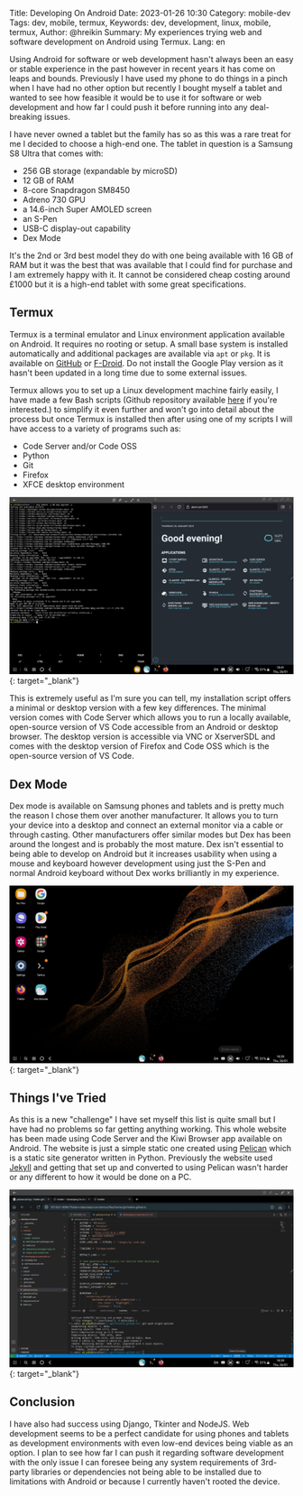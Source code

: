 Title: Developing On Android
Date: 2023-01-26 10:30
Category: mobile-dev
Tags: dev, mobile, termux,
Keywords: dev, development, linux, mobile, termux,
Author: @hreikin
Summary: My experiences trying web and software development on Android using Termux.
Lang: en

Using Android for software or web development hasn't always been an easy or stable experience in the past however in recent years it has come on leaps and bounds. Previously I have used my phone to do things in a pinch when I have had no other option but recently I bought myself a tablet and wanted to see how feasible it would be to use it for software or web development and how far I could push it before running into any deal-breaking issues.

I have never owned a tablet but the family has so as this was a rare treat for me I decided to choose a high-end one. The tablet in question is a Samsung S8 Ultra that comes with:

- 256 GB storage (expandable by microSD)
- 12 GB of RAM
- 8-core Snapdragon SM8450
- Adreno 730 GPU
- a 14.6-inch Super AMOLED screen
- an S-Pen
- USB-C display-out capability
- Dex Mode

It's the 2nd or 3rd best model they do with one being available with 16 GB of RAM but it was the best that was available that I could find for purchase and I am extremely happy with it. It cannot be considered cheap costing around £1000 but it is a high-end tablet with some great specifications.

## Termux

Termux is a terminal emulator and Linux environment application available on Android. It requires no rooting or setup. A small base system is installed automatically and additional packages are available via `apt` or `pkg`. It is available on [GitHub](https://github.com/termux/termux-app) or [F-Droid](https://f-droid.org/packages/com.termux/). Do not install the Google Play version as it hasn't been updated in a long time due to some external issues.

Termux allows you to set up a Linux development machine fairly easily, I have made a few Bash scripts (Github repository available [here](https://github.com/hreikin/termux-dev-setups) if you're interested.) to simplify it even further and won't go into detail about the process but once Termux is installed then after using one of my scripts I will have access to a variety of programs such as:

- Code Server and/or Code OSS
- Python
- Git
- Firefox
- XFCE desktop environment

[![termux-firefox-splitscreen](images/termux-firefox-splitscreen.jpg)](images/termux-firefox-splitscreen.jpg){: target="_blank"}

This is extremely useful as I'm sure you can tell, my installation script offers a minimal or desktop version with a few key differences. The minimal version comes with Code Server which allows you to run a locally available, open-source version of VS Code accessible from an Android or desktop browser. The desktop version is accessible via VNC or XserverSDL and comes with the desktop version of Firefox and Code OSS which is the open-source version of VS Code.

## Dex Mode

Dex mode is available on Samsung phones and tablets and is pretty much the reason I chose them over another manufacturer. It allows you to turn your device into a desktop and connect an external monitor via a cable or through casting. Other manufacturers offer similar modes but Dex has been around the longest and is probably the most mature. Dex isn't essential to being able to develop on Android but it increases usability when using a mouse and keyboard however development using just the S-Pen and normal Android keyboard without Dex works brilliantly in my experience.

[![dex-home](images/dex-home.jpg)](images/dex-home.jpg){: target="_blank"}

## Things I've Tried

As this is a new "challenge" I have set myself this list is quite small but I have had no problems so far getting anything working. This whole website has been made using Code Server and the Kiwi Browser app available on Android. The website is just a simple static one created using [Pelican](https://github.com/getpelican/pelican) which is a static site generator written in Python. Previously the website used [Jekyll](https://jekyllrb.com/) and getting that set up and converted to using Pelican wasn't harder or any different to how it would be done on a PC.

[![code-server-in-kiwi-browser](images/code-server-in-kiwi-browser.jpg)](images/code-server-in-kiwi-browser.jpg){: target="_blank"}

## Conclusion

I have also had success using Django, Tkinter and NodeJS. Web development seems to be a perfect candidate for using phones and tablets as development environments with even low-end devices being viable as an option. I plan to see how far I can push it regarding software development with the only issue I can foresee being any system requirements of 3rd-party libraries or dependencies not being able to be installed due to limitations with Android or because I currently haven't rooted the device.
